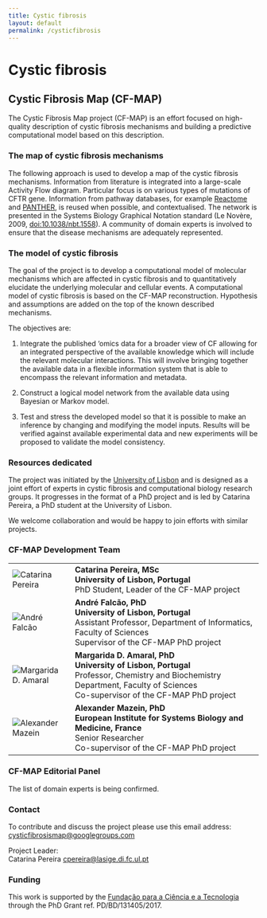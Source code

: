 ```yaml
---
title: Cystic fibrosis
layout: default
permalink: /cysticfibrosis
---
```



# Cystic fibrosis

## Cystic Fibrosis Map (CF-MAP)

The Cystic Fibrosis Map project (CF-MAP) is an effort focused on high-quality description of cystic fibrosis mechanisms and building a predictive computational model based on this description.

### The map of cystic fibrosis mechanisms

The following approach is used to develop a map of the cystic fibrosis mechanisms. Information from literature is integrated into a large-scale Activity Flow diagram. Particular focus is on various types of mutations of CFTR gene. Information from pathway databases, for example [Reactome](https://reactome.org/) and [PANTHER](http://www.pantherdb.org/), is reused when possible, and contextualised. The network is presented in the Systems Biology Graphical Notation standard (Le Novère, 2009, [doi:10.1038/nbt.1558](http://dx.doi.org/10.1038/nbt.1558)). A community of domain experts is involved to ensure that the disease mechanisms are adequately represented.  

### The model of cystic fibrosis

The goal of the project is to develop a computational model of molecular mechanisms which are affected in cystic fibrosis and to quantitatively elucidate the underlying molecular and cellular events. A computational model of cystic fibrosis is based on the CF-MAP reconstruction. Hypothesis and assumptions are added on the top of the known described mechanisms.  

The objectives are:  

1. Integrate the published ‘omics data for a broader view of CF allowing for an integrated perspective of the available knowledge which will include the relevant molecular interactions. This will involve bringing together the available data in a flexible information system that is able to encompass the relevant information and metadata.  

2. Construct a logical model network from the available data using Bayesian or Markov model.  

3. Test and stress the developed model so that it is possible to make an inference by changing and modifying the model inputs. Results will be verified against available experimental data and new experiments will be proposed to validate the model consistency.  

### Resources dedicated

The project was initiated by the [University of Lisbon](https://www.ulisboa.pt/en) and is designed as a joint effort of experts in cystic fibrosis and computational biology research groups. It progresses in the format of a PhD project and is led by Catarina Pereira, a PhD student at the University of Lisbon.  

We welcome collaboration and would be happy to join efforts with similar projects.

### CF-MAP Development Team

<table>
<tr>
<!-- <td><img src="../images/team/CatarinaPereira.jpg" alt="Catarina Pereira" /></td> -->
<td style="width: 110px;"><img src="../images/team/CatarinaPereira.jpg" alt="Catarina Pereira" /></td>
<td><strong>Catarina Pereira, MSc</strong><br />
<strong>University of Lisbon, Portugal</strong><br />PhD Student, Leader of the CF-MAP project</td>
</tr>
<tr>
<td><img src="../images/team/AndreFalcao.jpg" alt="André Falcão" /></td>
<td><strong>André Falcão, PhD</strong><br />
<strong>University of Lisbon, Portugal</strong><br />Assistant Professor, Department of Informatics, Faculty of Sciences<br />
Supervisor of the CF-MAP PhD project</td>
</tr>
<tr>
<td><img src="../images/team/MargaridaDAmaral.jpg" alt="Margarida D. Amaral" /></td>
<td><strong>Margarida D. Amaral, PhD</strong><br />
<strong>University of Lisbon, Portugal</strong><br />Professor, Chemistry and Biochemistry Department, Faculty of Sciences
<br />Co-supervisor of the CF-MAP PhD project</td>
</tr>
<tr>
<td><img src="../images/team/AlexanderMazein.jpg" alt="Alexander Mazein" /></td>
<td><strong>Alexander Mazein, PhD</strong><br /><strong>European Institute for Systems Biology and Medicine, France</strong><br />Senior Researcher<br />
Co-supervisor of the CF-MAP PhD project</td>
</tr>
</table>

### CF-MAP Editorial Panel

The list of domain experts is being confirmed.

<!--<table>
<tr>
<td style="width: 110px;"><img src="../images/team/MargaridaDAmaral.jpg" alt="Margarida D. Amaral" /></td>
<td><strong>Margarida D. Amaral, PhD</strong><br />
<strong>University of Lisbon, Portugal</strong><br />Professor, Chemistry and Biochemistry Department, Faculty of Sciences
<br />European Cystic Fibrosis Society (ECFS) Board member</td>
</tr>
</table>-->

### Contact

To contribute and discuss the project please use this email address: [cysticfibrosismap@googlegroups.com](mailto:cysticfibrosismap@googlegroups.com)  

Project Leader:  
Catarina Pereira [cpereira@lasige.di.fc.ul.pt](mailto:cpereira@lasige.di.fc.ul.pt)  

### Funding

This work is supported by the [Fundação para a Ciência e a Tecnologia](https://www.fct.pt/) through the PhD Grant ref. PD/BD/131405/2017.  
